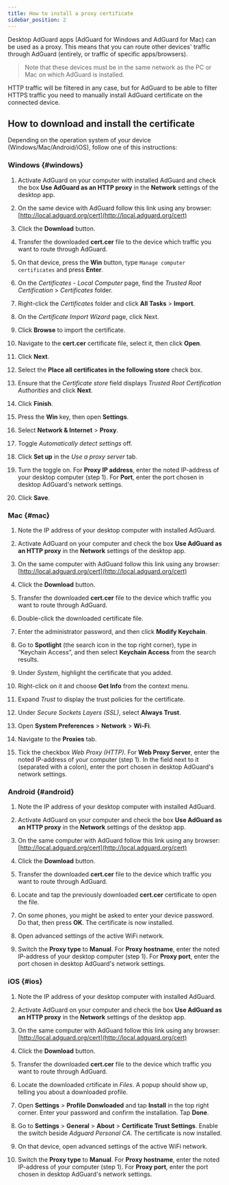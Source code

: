 ```yaml
---
title: How to install a proxy certificate
sidebar_position: 2
---
```


Desktop AdGuard apps (AdGuard for Windows and AdGuard for Mac) can be used as a proxy. This means that you can route other devices' traffic through AdGuard (entirely, or traffic of specific apps/browsers).

> Note that these devices must be in the same network as the PC or Mac on which AdGuard is installed.

HTTP traffic will be filtered in any case, but for AdGuard to be able to filter HTTPS traffic you need to manually install AdGuard certificate on the connected device.

## How to download and install the certificate

Depending on the operation system of your device (Windows/Mac/Android/iOS), follow one of this instructions:

### Windows {#windows}

1. Activate AdGuard on your computer with installed AdGuard and check the box **Use AdGuard as an HTTP proxy** in the **Network** settings of the desktop app.

2. On the same device with AdGuard follow this link using any browser: [http://local.adguard.org/cert](http://local.adguard.org/cert)

3. Click the **Download** button.

4. Transfer the downloaded **cert.cer** file to the device which traffic you want to route through AdGuard.

5. On that device, press the **Win** button, type `Manage computer certificates` and press **Enter**.

6. On the *Certificates - Local Computer* page, find the *Trusted Root Certification* > *Certificates* folder.

7. Right-click the *Certificates* folder and click **All Tasks** > **Import**.

8. On the *Certificate Import Wizard* page, click Next.

9. Click **Browse** to import the certificate.

10. Navigate to the **cert.cer** certificate file, select it, then click **Open**.

11. Click **Next**.

12. Select the **Place all certificates in the following store** check box.

13. Ensure that the *Certificate store* field displays *Trusted Root Certification Authorities* and click **Next**.

14. Click **Finish**.

15. Press the **Win** key, then open **Settings**.

16. Select **Network & Internet** > **Proxy**.

17. Toggle *Automatically detect settings* off.

18. Click **Set up** in the *Use a proxy server* tab.

19. Turn the toggle on. For **Proxy IP address**, enter the noted IP-address of your desktop computer (step 1). For **Port**, enter the port chosen in desktop AdGuard's network settings.

20. Click **Save**.

### Mac {#mac}

1. Note the IP address of your desktop computer with installed AdGuard.

2. Activate AdGuard on your computer and check the box **Use AdGuard as an HTTP proxy** in the **Network** settings of the desktop app.

3. On the same computer with AdGuard follow this link using any browser: [http://local.adguard.org/cert](http://local.adguard.org/cert)

4. Click the **Download** button.

5. Transfer the downloaded **cert.cer** file to the device which traffic you want to route through AdGuard.

6. Double-click the downloaded certificate file.

7. Enter the administrator password, and then click **Modify Keychain**.

8. Go to **Spotlight** (the search icon in the top right corner), type in “Keychain Access”, and then select **Keychain Access** from the search results.

9. Under *System*, highlight the certificate that you added.

10. Right-click on it and choose **Get Info** from the context menu.

11. Expand *Trust* to display the trust policies for the certificate.

12. Under *Secure Sockets Layers (SSL)*, select **Always Trust**.

13. Open **System Preferences** > **Network** > **Wi-Fi**.

14. Navigate to the **Proxies** tab.

15. Tick the checkbox *Web Proxy (HTTP)*. For **Web Proxy Server**, enter the noted IP-address of your computer (step 1). In the field next to it (separated with a colon), enter the port chosen in desktop AdGuard's network settings.

### Android {#android}

1. Note the IP address of your desktop computer with installed AdGuard.

2. Activate AdGuard on your computer and check the box **Use AdGuard as an HTTP proxy** in the **Network** settings of the desktop app.

3. On the same computer with AdGuard follow this link using any browser: [http://local.adguard.org/cert](http://local.adguard.org/cert)

4. Click the **Download** button.

5. Transfer the downloaded **cert.cer** file to the device which traffic you want to route through AdGuard.

6. Locate and tap the previously downloaded **cert.cer** certificate to open the file.

7. On some phones, you might be asked to enter your device password. Do that, then press **OK**. The certificate is now installed.

8. Open advanced settings of the active WiFi network.

9. Switch the **Proxy type** to **Manual**. For **Proxy hostname**, enter the noted IP-address of your desktop computer (step 1). For **Proxy port**, enter the port chosen in desktop AdGuard's network settings.

### iOS {#ios}

1. Note the IP address of your desktop computer with installed AdGuard.

2. Activate AdGuard on your computer and check the box **Use AdGuard as an HTTP proxy** in the **Network** settings of the desktop app.

3. On the same computer with AdGuard follow this link using any browser: [http://local.adguard.org/cert](http://local.adguard.org/cert)

4. Click the **Download** button.

5. Transfer the downloaded **cert.cer** file to the device which traffic you want to route through AdGuard.

6. Locate the downloaded crtificate in *Files*. A popup should show up, telling you about a downloaded profile.

7. Open **Settings** > **Profile Donwloaded** and tap **Install** in the top right corner. Enter your password and confirm the installation. Tap **Done**.

8. Go to **Settings** > **General** > **About** > **Certificate Trust Settings**. Enable the switch beside *Adguard Personal CA*. The certificate is now installed.

9. On that device, open advanced settings of the active WiFi network.

10. Switch the **Proxy type** to **Manual**. For **Proxy hostname**, enter the noted IP-address of your computer (step 1). For **Proxy port**, enter the port chosen in desktop AdGuard's network settings.